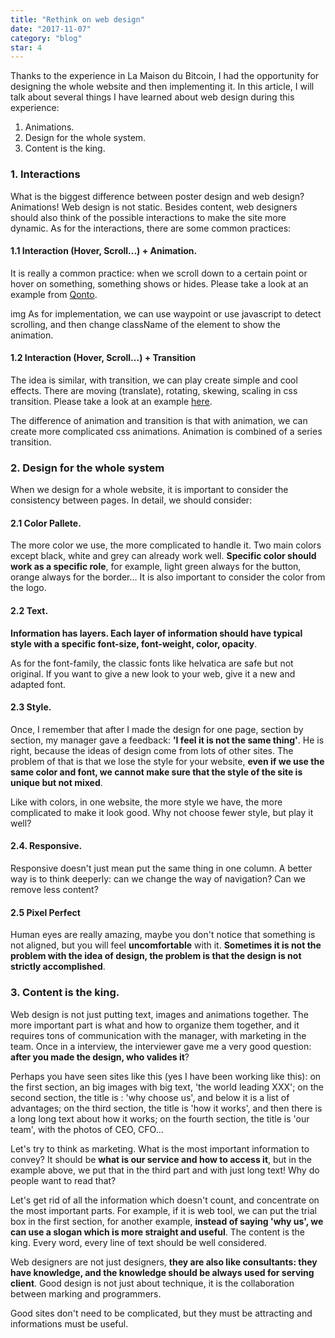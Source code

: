 ```yaml
---
title: "Rethink on web design"
date: "2017-11-07"
category: "blog"
star: 4
---
```


Thanks to the experience in La Maison du Bitcoin, I had the opportunity for designing the whole website and then implementing it. In this article, I will talk about several things I have learned about web design during this experience:

1. Animations.
2. Design for the whole system.
3. Content is the king.

### 1. Interactions

What is the biggest difference between poster design and web design? Animations! Web design is not static. Besides content, web designers should also think of the possible interactions to make the site more dynamic. As for the interactions, there are some common practices:

#### 1.1 Interaction (Hover, Scroll...) + Animation.

It is really a common practice: when we scroll down to a certain point or hover on something, something shows or hides. Please take a look at an example from [Qonto](http://www.qonto.eu/).

img
As for implementation, we can use waypoint or use javascript to detect scrolling, and then change className of the element to show the animation.

#### 1.2 Interaction (Hover, Scroll...) + Transition

The idea is similar, with transition, we can play create simple and cool effects. There are moving (translate), rotating, skewing, scaling in css transition. Please take a look at an example [here](https://codepen.io/AlbertXu/pen/MOyQGo).

The difference of animation and transition is that with animation, we can create more complicated css animations. Animation is combined of a series transition.

### 2. Design for the whole system

When we design for a whole website, it is important to consider the consistency between pages. In detail, we should consider:

#### 2.1 Color Pallete.

The more color we use, the more complicated to handle it. Two main colors except black, white and grey can already work well. **Specific color should work as a specific role**, for example, light green always for the button, orange always for the border... It is also important to consider the color from the logo.

#### 2.2 Text.

**Information has layers. Each layer of information should have typical style with a specific font-size, font-weight, color, opacity**.

As for the font-family, the classic fonts like helvatica are safe but not original. If you want to give a new look to your web, give it a new and adapted font.

#### 2.3 Style.

Once, I remember that after I made the design for one page, section by section, my manager gave a feedback: **'I feel it is not the same thing'**. He is right, because the ideas of design come from lots of other sites. The problem of that is that we lose the style for your website, **even if we use the same color and font, we cannot make sure that the style of the site is unique but not mixed**.

Like with colors, in one website, the more style we have, the more complicated to make it look good. Why not choose fewer style, but play it well?

#### 2.4. Responsive.

Responsive doesn't just mean put the same thing in one column. A better way is to think deeperly: can we change the way of navigation? Can we remove less content?

#### 2.5 Pixel Perfect

Human eyes are really amazing, maybe you don't notice that something is not aligned, but you will feel **uncomfortable** with it. **Sometimes it is not the problem with the idea of design, the problem is that the design is not strictly accomplished**.

### 3. Content is the king.

Web design is not just putting text, images and animations together. The more important part is what and how to organize them together, and it requires tons of communication with the manager, with marketing in the team. Once in a interview, the interviewer gave me a very good question: **after you made the design, who valides it**?

Perhaps you have seen sites like this (yes I have been working like this): on the first section, an big images with big text, 'the world leading XXX'; on the second section, the title is : 'why choose us', and below it is a list of advantages; on the third section, the title is 'how it works', and then there is a long long text about how it works; on the fourth section, the title is 'our team', with the photos of CEO, CFO...

Let's try to think as marketing. What is the most important information to convey? It should be **what is our service and how to access it**, but in the example above, we put that in the third part and with just long text! Why do people want to read that?

Let's get rid of all the information which doesn't count, and concentrate on the most important parts. For example, if it is web tool, we can put the trial box in the first section, for another example, **instead of saying 'why us', we can use a slogan which is more straight and useful**. The content is the king. Every word, every line of text should be well considered.

Web designers are not just designers, **they are also like consultants: they have knowledge, and the knowledge should be always used for serving client**. Good design is not just about technique, it is the collaboration between marking and programmers.

Good sites don't need to be complicated, but they must be attracting and informations must be useful.
